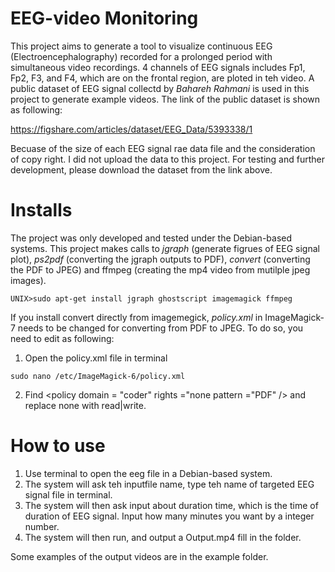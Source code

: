 # EEG-video Monitoring
This project aims to generate a tool to visualize continuous EEG (Electroencephalography) recorded for a prolonged period with simultaneous video recordings. 4 channels of EEG signals includes Fp1, Fp2, F3, and F4, which are on the frontal region, are ploted in teh video. A public dataset of EEG signal collectd by _Bahareh Rahmani_ is used in this project to generate example videos. The link of the public dataset is shown as following:

https://figshare.com/articles/dataset/EEG_Data/5393338/1

Becuase of the size of each EEG signal rae data file and the consideration of copy right. I did not upload the data to this project. For testing and further development, please download the dataset from the link above.

# Installs
The project was only developed and tested under the Debian-based systems. This project makes calls to *jgraph* (generate figrues of EEG signal plot), *ps2pdf* (converting the jgraph outputs to PDF), *convert* (converting the PDF to JPEG) and ffmpeg (creating the mp4 video from mutilple jpeg images). 

```
UNIX>sudo apt-get install jgraph ghostscript imagemagick ffmpeg

```
If you install convert directly from imagemegick, *policy.xml* in ImageMagick-7 needs to be changed for converting from PDF to JPEG. To do so, you need to edit as following:
1. Open the policy.xml file in terminal 
```
sudo nano /etc/ImageMagick-6/policy.xml

```
2. Find <policy domain = "coder" rights ="none pattern ="PDF" /> and replace none with read|write. 
  
# How to use
1. Use terminal to open the eeg file in a Debian-based system. 
2. The system will ask teh inputfile name, type teh name of targeted EEG signal file in terminal.
3. The system will then ask input about duration time, which is the time of duration of EEG signal. Input how many minutes you want by a integer number.
4. The system will then run, and output a Output.mp4 fill in the folder.

Some examples of the output videos are in the example folder.
